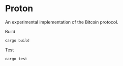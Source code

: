 # Proton

An experimental implementation of the Bitcoin protocol.

Build

```bash
cargo build
```

Test

```bash
cargo test
```

